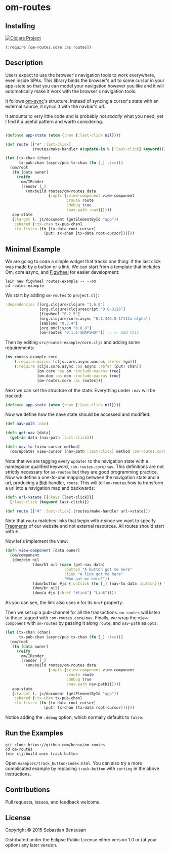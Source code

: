 # om-routes

## Installing

[![Clojars Project](http://clojars.org/om-routes/latest-version.svg)](http://clojars.org/om-routes)

    (:require [om-routes.core :as routes])

## Description

Users expect to use the browser's navigation tools
to work everywhere, even inside SPAs. This library binds the browser's
url to some cursor in your app-state so that you can model your
navigation however you like and it will automatically make it work
with the browser's navigation tools.

It follows [om-sync](http://github.com/swannodette/om-sync)'s
structure. Instead of syncing a cursor's state with an external
source, it syncs it with the navbar's url.

It amounts to very little code and is probably not *exactly* what you
need, yet I find it a useful pattern and worth considering.

```clj

(defonce app-state (atom {:nav {:last-click nil}}))

(def route [["#" :last-click]
            (routes/make-handler #(update-in % [:last-click] keyword))])

(let [tx-chan (chan)
      tx-pub-chan (async/pub tx-chan (fn [_] :txs))]
  (om/root
   (fn [data owner]
     (reify
       om/IRender
       (render [_]
         (om/build routes/om-routes data
                   {:opts {:view-component view-component
                           :route route
                           :debug true
                           :nav-path :nav}}))))
   app-state
   {:target (. js/document (getElementById "app"))
    :shared {:tx-chan tx-pub-chan}
    :tx-listen (fn [tx-data root-cursor]
                 (put! tx-chan [tx-data root-cursor]))}))
```

## Minimal Example

We are going to code a simple widget that tracks one thing: if the
last click was made by a button or a link. We can start from a template that
includes Om, core.async, and
[Figwheel](https://github.com/bhauman/lein-figwheel) for easier
development:

    lein new figwheel routes-example -- --om
    cd routes-example

We start by adding `om-routes` to `project.clj`:

```clj
:dependencies [[org.clojure/clojure "1.6.0"]
               [org.clojure/clojurescript "0.0-3126"]
               [figwheel "0.2.5"]
               [org.clojure/core.async "0.1.346.0-17112a-alpha"]
               [sablono "0.3.4"]
               [org.omcljs/om "0.8.8"]
               [om-routes "0.1.1-SNAPSHOT"]] ;; <- Add this
```

Then by editing `src/routes-example/core.cljs` and adding some
requirements:

```clj
(ns routes-example.core
    (:require-macros [cljs.core.async.macros :refer [go]])
    (:require [cljs.core.async :as async :refer [put! chan]]
        	  [om.core :as om :include-macros true]
              [om.dom :as dom :include-macros true]
              [om-routes.core :as routes]))
```

Next we can set the structure of
the state. Everything under `:nav` will be tracked:

```clj
(defonce app-state (atom {:nav {:last-click nil}}))
```

Now we define how the nave state should be accessed and modified:

```clj
(def nav-path :nav)

(defn get-nav [data]
  (get-in data [nav-path :last-click]))

(defn nav-to [view-cursor method]
  (om/update! view-cursor [nav-path :last-click] method :om-routes.core/nav))
```

Note that we are tagging every `update!` to the navigation state with
a namespace qualified keyword, `:om-routes.core/nav`. This definitions
are not strictly necessary for `om-routes` but they are good
programming practice. Now we define a one-to-one mapping
between the navigation state and a url, producing a [Bidi](https://github.com/juxt/bidi) handler,
`route`. This will tell `om-routes` how to transform a url into a
navigation map and backwards:

```clj
(defn url->state [{:keys [last-click]}]
  {:last-click (keyword last-click)})

(def route [["#" :last-click] (routes/make-handler url->state)])
```

Note that `route` matches links that begin with `#` since we want
to specify
[Fragments](http://en.wikipedia.org/wiki/Fragment_identifier) of our
website and not external resources. All routes should start with `#`.

Now let's implement the view:

```clj
(defn view-component [data owner]
  (om/component
   (dom/div nil
            (dom/h1 nil (case (get-nav data)
                          :button "A button got me here"
                          :link "A link got me here"
                          "Who got me here?"))
            (dom/button #js {:onClick (fn [_] (nav-to data :button))} "Button") 
            (dom/br nil)
            (dom/a #js {:href "#link"} "Link"))))
```

As you can see, the link also uses `#` for its `href` property.

Then we set up a pub-channel for all the transactions. `om-routes`
will listen to those tagged with `:om-routes.core/nav`. Finally, we
wrap the `view-component` with `om-routes` by passing it along `route`,
and `nav-path` as `opts`:

```clj
(let [tx-chan (chan)
      tx-pub-chan (async/pub tx-chan (fn [_] :txs))]
  (om/root
   (fn [data owner]
     (reify
       om/IRender
       (render [_]
         (om/build routes/om-routes data
                   {:opts {:view-component view-component
                           :route route
                           :debug true
                           :nav-path nav-path}}))))
   app-state
   {:target (. js/document (getElementById "app"))
    :shared {:tx-chan tx-pub-chan}
    :tx-listen (fn [tx-data root-cursor]
                 (put! tx-chan [tx-data root-cursor]))}))
```

Notice adding the `:debug` option, which normally defaults to
`false`.

## Run the Examples

    git clone https://github.com/bensu/om-routes
    cd om-routes
    lein cljsbuild once track-button

Open `examples/track_button/index.html`. You can also try a more
complicated example by replacing `track-button` with `sorting` in the
above instructions.

## Contributions

Pull requests, issues, and feedback welcome.

## License

Copyright © 2015 Sebastian Bensusan

Distributed under the Eclipse Public License either version 1.0 or (at
your option) any later version.
